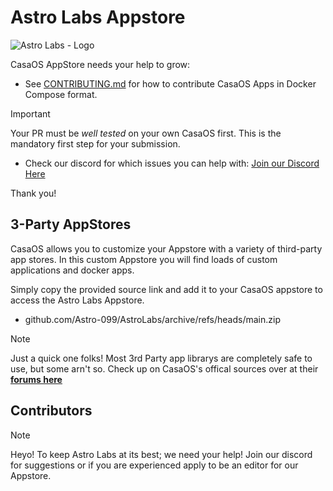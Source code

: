 # Astro Labs Appstore

![Astro Labs - Logo](https://github.com/user-attachments/assets/2505403b-768a-4f3a-8bed-99a987d54d35)



CasaOS AppStore needs your help to grow:

- See [CONTRIBUTING.md](CONTRIBUTING.md) for how to contribute CasaOS Apps in Docker Compose format.
> [!IMPORTANT]
> Your PR must be *well tested* on your own CasaOS first. This is the mandatory first step for your submission.

- Check our discord for which issues you can help with:
  [Join our Discord Here](dsc.gg/astrolabs)

Thank you!

## 3-Party AppStores

CasaOS allows you to customize your Appstore with a variety of third-party app stores. In this custom Appstore you will find loads of custom applications and docker apps.

Simply copy the provided source link and add it to your CasaOS appstore to access the Astro Labs Appstore.

- github.com/Astro-099/AstroLabs/archive/refs/heads/main.zip

> [!NOTE]
> Just a quick one folks! Most 3rd Party app librarys are completely safe to use, but some arn't so. Check up on CasaOS's offical sources over at their [**forums here**](https://awesome.casaos.io/content/3rd-party-app-stores/list.html)

## Contributors

> [!NOTE]
> Heyo! To keep Astro Labs at its best; we need your help! Join our discord for suggestions or if you are experienced apply to be an editor for our Appstore.
